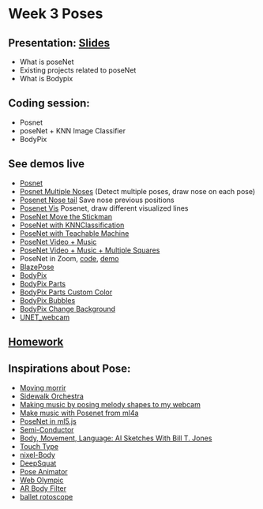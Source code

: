 # Week 3 Poses

## Presentation: [Slides](https://docs.google.com/presentation/d/16fUTCFbxCX3C0aPQRpgaFZEi4IW_61JGmj4Lu0YRXrc/edit?usp=sharing)

- What is poseNet
- Existing projects related to poseNet
- What is Bodypix

## Coding session:

- Posnet
- poseNet + KNN Image Classifier
- BodyPix

## See demos live

- [Posnet](https://yining1023.github.io/machine-learning-for-the-web/week3-pose/PoseNet/)
- [Posnet Multiple Noses](https://yining1023.github.io/machine-learning-for-the-web/week3-pose/Posenet_mutil_noses) (Detect multiple poses, draw nose on each pose)
- [Posenet Nose tail](https://yining1023.github.io/machine-learning-for-the-web/week3-pose/Posenet_Nose_Tail) Save nose previous positions
- [Posenet Vis](https://yining1023.github.io/machine-learning-for-the-web/week3-pose/PoseNet_dance_vis/) Posenet, draw different visualized lines
- [PoseNet Move the Stickman](https://yining1023.github.io/machine-learning-for-the-web/week3-pose/PoseNet_Stickman)
- [PoseNet with KNNClassification](https://yining1023.github.io/machine-learning-for-the-web/week3-pose/PoseNet_KNNClassification)
- [PoseNet with Teachable Machine](https://yining1023.github.io/machine-learning-for-the-web/week3-pose/teachableMachinePoses)
- [PoseNet Video + Music](https://yining1023.github.io/machine-learning-for-the-web/week3-pose/PoseNet_VideoMusic)
- [PoseNet Video + Music + Multiple Squares](https://yining1023.github.io/machine-learning-for-the-web/week3-pose/PoseNet_VideoMusic_multiple/index.html)
- PoseNet in Zoom, [code](https://github.com/yining1023/machine-learning-for-the-web/tree/master/week3-pose/PoseNet_Zoom), [demo](https://www.instagram.com/p/CF8HlJwlLq8/?igshid=1rkol05vsdjxc)
- [BlazePose](https://yining1023.github.io/machine-learning-for-the-web/week3-pose/BlazePose)
- [BodyPix](https://yining1023.github.io/machine-learning-for-the-web/week3-pose/bodypix/)
- [BodyPix Parts](https://yining1023.github.io/machine-learning-for-the-web/week3-pose/bodypix-parts/)
- [BodyPix Parts Custom Color](https://yining1023.github.io/machine-learning-for-the-web/week3-pose/bodypix-parts-custom/)
- [BodyPix Bubbles](https://yining1023.github.io/machine-learning-for-the-web/week3-pose/bodypix-bubbles/)
- [BodyPix Change Background](https://yining1023.github.io/machine-learning-for-the-web/week3-pose/bodypix-change-background/)
- [UNET_webcam](https://yining1023.github.io/machine-learning-for-the-web/week3-pose/UNET_webcam/)

## [Homework](https://github.com/yining1023/machine-learning-for-the-web/wiki/Week-3-2024-Spring)

## Inspirations about Pose:

- [Moving morrir](https://medium.com/tensorflow/move-mirror-an-ai-experiment-with-pose-estimation-in-the-browser-using-tensorflow-js-2f7b769f9b23?linkId=54484629)
- [Sidewalk Orchestra](https://github.com/cvalenzuela/sidewalk_orchestra)
- [Making music by posing melody shapes to my webcam](https://t.co/RN9qQTDkti)
- [Make music with Posenet from ml4a](https://ml4a.github.io/demos/tfjs/posenet-music.html)
- [PoseNet in ml5.js](https://github.com/ml5js/ml5-examples/tree/master/p5js/PoseNet)
- [Semi-Conductor](https://experiments.withgoogle.com/semi-conductor)
- [Body, Movement, Language: AI Sketches With Bill T. Jones](https://experiments.withgoogle.com/billtjonesai)
- [Touch Type](https://experiments.withgoogle.com/touch-type)
- [nixel-Body](http://cmuems.com/2018/60212f/nixel/10/12/nixel-body/)
- [DeepSquat](https://twitter.com/drewbuttons/status/1184933151170351105)
- [Pose Animator](https://twitter.com/yemount/status/1258776351248494593)
- [Web Olympic](https://vibertthio.com/web-olympic/)
- [AR Body Filter](https://sheeborshee.com/AR-body-filters-2019)
- [ballet rotoscope](https://www.youtube.com/watch?v=yzJk6ww3LD0)
